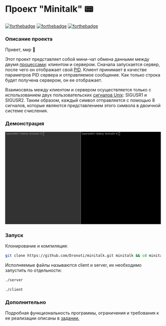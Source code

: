 # Проект "Minitalk" :pager:
[![forthebadge](https://forthebadge.com/images/badges/built-with-love.svg)](https://forthebadge.com)
[![forthebadge](https://forthebadge.com/images/badges/made-with-c.svg)](https://forthebadge.com)
[![forthebadge](https://forthebadge.com/images/badges/uses-git.svg)](https://forthebadge.com)

### Описание проекта
Привет, мир :wave:

Этот проект представляет собой мини-чат обмена данными между двумя [процессами](https://en.wikipedia.org/wiki/Process_(computing)): клиентом и сервером.
Сначала запускается сервер, после чего он отображает свой [PID](https://en.wikipedia.org/wiki/Process_identifier).
Клиент принимает в качестве параметров PID сервера и отправляемое сообщение.
Как только строка будет получена сервером, он ее отображает.

Взаимосвязь между клиентом и сервером осуществляется только с использованием двух пользовательских [сигналов Unix](https://en.wikipedia.org/wiki/Signal_(IPC)): SIGUSR1 и SIGUSR2.
Таким образом, каждый символ отправляется с помощью 8 сигналов, которые являются представлением этого символа в двоичной системе счисления.

### Демонстрация
![project demonstration](./minitalk_demo.gif)

### Запуск
Клонирование и компиляция:
```bash
git clone https://github.com/Dronoti/minitalk.git minitalk && cd minitalk && make && make clean
```
Исполняемые файлы называются client и server, их необходимо запустить по отдельности:
```bash
./server
```
```bash
./client
```

### Дополнительно
Подробная функциональность программы, ограничения и требования к ее реализации описаны в [задании.](./minitalk.pdf)